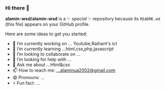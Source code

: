 ### Hi there 👋


**alamin-wsd/alamin-wsd** is a ✨ _special_ ✨ repository because its `README.md` (this file) appears on your GitHub profile.

Here are some ideas to get you started:

- 🔭 I’m currently working on ... Youtube,Raihant's ict
- 🌱 I’m currently learning ...html,css,php,javascript
-  👯 I’m looking to collaborate on ...
- 🤔 I’m looking for help with ...
- 💬 Ask me about ...Html&css
- 📫 How to reach me: ...alaminua2002@gmail.com
- 😄 Pronouns: ...
- ⚡ Fun fact: ...


